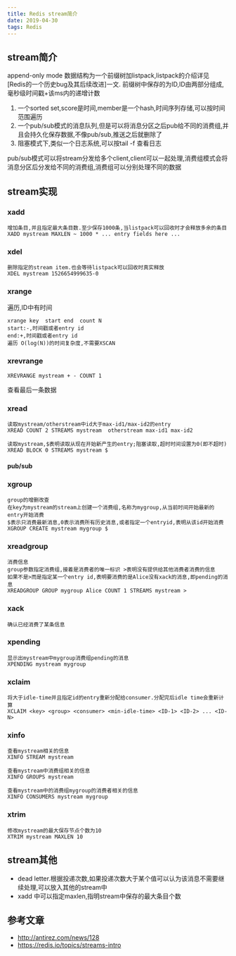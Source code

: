 ```yaml
---
title: Redis stream简介
date: 2019-04-30 
tags: Redis
---
```

## stream简介
append-only mode
数据结构为一个前缀树加listpack,listpack的介绍详见 [Redis的一个历史bug及其后续改进]一文.
前缀树中保存的为ID,ID由两部分组成,毫秒级时间戳+该ms内的递增计数
1. 一个sorted set,score是时间,member是一个hash,时间序列存储,可以按时间范围遍历
2. 一个pub/sub模式的消息队列,但是可以将消息分区之后pub给不同的消费组,并且会持久化保存数据,不像pub/sub,推送之后就删除了
3. 阻塞模式下,类似一个日志系统,可以按tail -f 查看日志

pub/sub模式可以将stream分发给多个client,client可以一起处理,消费组模式会将消息分区后分发给不同的消费组,消费组可以分别处理不同的数据



## stream实现

### xadd
```
增加条目,并且指定最大条目数.至少保存1000条,当listpack可以回收时才会释放多余的条目
XADD mystream MAXLEN ~ 1000 * ... entry fields here ...
```

### xdel
```
删除指定的stream item.也会等待listpack可以回收时真实释放
XDEL mystream 1526654999635-0
```
### xrange
遍历,ID中有时间
```
xrange key  start end  count N
start:-,时间戳或者entry id
end:+,时间戳或者entry id
遍历 O(log(N))的时间复杂度,不需要XSCAN
```
### xrevrange
```
XREVRANGE mystream + - COUNT 1
```
查看最后一条数据


### xread
```
读取mystream/otherstream中id大于max-id1/max-id2的entry
XREAD COUNT 2 STREAMS mystream  otherstream max-id1 max-id2

读取mystream,$表明读取从现在开始新产生的entry;阻塞读取,超时时间设置为0(即不超时)
XREAD BLOCK 0 STREAMS mystream $ 

```

#### pub/sub
### xgroup
```
group的增删改查
在key为mystream的stream上创建一个消费组,名称为mygroup,从当前时间开始最新的entry开始消费
$表示只消费最新消息,0表示消费所有历史消息,或者指定一个entryid,表明从该id开始消费
XGROUP CREATE mystream mygroup $
```

### xreadgroup
```
消费信息
group参数指定消费组,接着是消费者的唯一标识 >表明没有提供给其他消费者消费的信息
如果不是>而是指定某一个entry id,表明要消费的是Alice没有xack的消息,即pending的消息
XREADGROUP GROUP mygroup Alice COUNT 1 STREAMS mystream >

```

### xack

```
确认已经消费了某条信息
```

### xpending
```
显示出mystream中mygroup消费组pending的消息
XPENDING mystream mygroup
```

### xclaim
```
将大于idle-time并且指定id的entry重新分配给consumer.分配完后idle time会重新计算
XCLAIM <key> <group> <consumer> <min-idle-time> <ID-1> <ID-2> ... <ID-N>

```

### xinfo

```
查看mystream相关的信息
XINFO STREAM mystream

查看mystream中消费组相关的信息
XINFO GROUPS mystream

查看mystream中的消费组mygroup的消费者相关的信息
XINFO CONSUMERS mystream mygroup
```


### xtrim
```
修改mystream的最大保存节点个数为10
XTRIM mystream MAXLEN 10

```
## stream其他
 
* dead letter.根据投递次数,如果投递次数大于某个值可以认为该消息不需要继续处理,可以放入其他的stream中
* xadd 中可以指定maxlen,指明stream中保存的最大条目个数



## 参考文章
* http://antirez.com/news/128
* https://redis.io/topics/streams-intro
